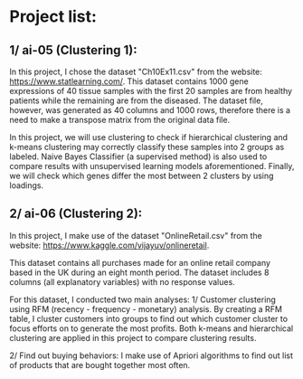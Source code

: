 # Project list:

## 1/ ai-05 (Clustering 1):

In this project, I chose the dataset "Ch10Ex11.csv" from the website: https://www.statlearning.com/. This dataset contains 1000 gene expressions of 40 tissue samples with the first 20 samples are from healthy patients while the remaining are from the diseased. The dataset file, however, was generated as 40 columns and 1000 rows, therefore there is a need to make a transpose matrix from the original data file.

In this project, we will use clustering to check if hierarchical clustering and k-means clustering may correctly classify these samples into 2 groups as labeled. Naive Bayes Classifier (a supervised method) is also used to compare results with unsupervised learning models aforementioned. Finally, we will check which genes differ the most between 2 clusters by using loadings.

## 2/ ai-06 (Clustering 2):

In this project, I make use of the dataset "OnlineRetail.csv" from the website: https://www.kaggle.com/vijayuv/onlineretail.

This dataset contains all purchases made for an online retail company based in the UK during an eight month period. The dataset includes 8 columns (all explanatory variables) with no response values. 

For this dataset, I conducted two main analyses:
1/ Customer clustering using RFM (recency - frequency - monetary) analysis. By creating a RFM table, I cluster customers into groups to find out which customer cluster to focus efforts on to generate the most profits. Both k-means and hierarchical clustering are applied in this project to compare clustering results.

2/ Find out buying behaviors: I make use of Apriori algorithms to find out list of products that are bought together most often.
